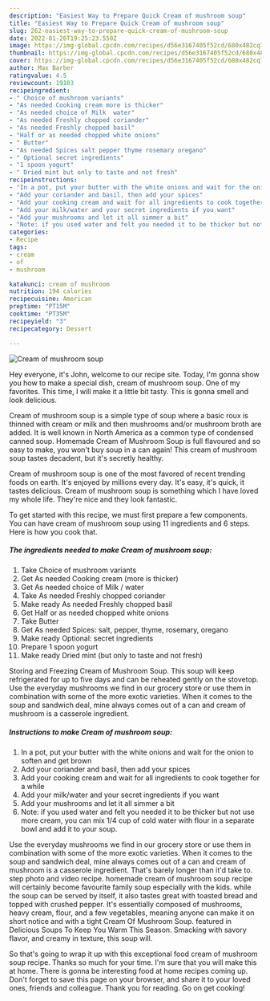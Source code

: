 ```yaml
---
description: "Easiest Way to Prepare Quick Cream of mushroom soup"
title: "Easiest Way to Prepare Quick Cream of mushroom soup"
slug: 262-easiest-way-to-prepare-quick-cream-of-mushroom-soup
date: 2022-01-26T19:25:23.550Z
image: https://img-global.cpcdn.com/recipes/d56e3167405f52cd/680x482cq70/cream-of-mushroom-soup-recipe-main-photo.jpg
thumbnail: https://img-global.cpcdn.com/recipes/d56e3167405f52cd/680x482cq70/cream-of-mushroom-soup-recipe-main-photo.jpg
cover: https://img-global.cpcdn.com/recipes/d56e3167405f52cd/680x482cq70/cream-of-mushroom-soup-recipe-main-photo.jpg
author: Max Barber
ratingvalue: 4.5
reviewcount: 19103
recipeingredient:
- " Choice of mushroom variants"
- "As needed Cooking cream more is thicker"
- "As needed choice of Milk  water"
- "As needed Freshly chopped coriander"
- "As needed Freshly chopped basil"
- "Half or as needed chopped white onions"
- " Butter"
- "As needed Spices salt pepper thyme rosemary oregano"
- " Optional secret ingredients"
- "1 spoon yogurt"
- " Dried mint but only to taste and not fresh"
recipeinstructions:
- "In a pot, put your butter with the white onions and wait for the onion to soften and get brown"
- "Add your coriander and basil, then add your spices"
- "Add your cooking cream and wait for all ingredients to cook together for a while"
- "Add your milk/water and your secret ingredients if you want"
- "Add your mushrooms and let it all simmer a bit"
- "Note: if you used water and felt you needed it to be thicker but not use more cream, you can mix 1/4 cup of cold water with flour in a separate bowl and add it to your soup."
categories:
- Recipe
tags:
- cream
- of
- mushroom

katakunci: cream of mushroom 
nutrition: 194 calories
recipecuisine: American
preptime: "PT15M"
cooktime: "PT35M"
recipeyield: "3"
recipecategory: Dessert

---
```



![Cream of mushroom soup](https://img-global.cpcdn.com/recipes/d56e3167405f52cd/680x482cq70/cream-of-mushroom-soup-recipe-main-photo.jpg)

Hey everyone, it's John, welcome to our recipe site. Today, I'm gonna show you how to make a special dish, cream of mushroom soup. One of my favorites. This time, I will make it a little bit tasty. This is gonna smell and look delicious.

Cream of mushroom soup is a simple type of soup where a basic roux is thinned with cream or milk and then mushrooms and/or mushroom broth are added. It is well known in North America as a common type of condensed canned soup. Homemade Cream of Mushroom Soup is full flavoured and so easy to make, you won&#39;t buy soup in a can again! This cream of mushroom soup tastes decadent, but it&#39;s secretly healthy.

Cream of mushroom soup is one of the most favored of recent trending foods on earth. It's enjoyed by millions every day. It's easy, it's quick, it tastes delicious. Cream of mushroom soup is something which I have loved my whole life. They're nice and they look fantastic.


To get started with this recipe, we must first prepare a few components. You can have cream of mushroom soup using 11 ingredients and 6 steps. Here is how you cook that.

<!--inarticleads1-->

##### The ingredients needed to make Cream of mushroom soup:

1. Take  Choice of mushroom variants
1. Get As needed Cooking cream (more is thicker)
1. Get As needed choice of Milk / water
1. Take As needed Freshly chopped coriander
1. Make ready As needed Freshly chopped basil
1. Get Half or as needed chopped white onions
1. Take  Butter
1. Get As needed Spices: salt, pepper, thyme, rosemary, oregano
1. Make ready  Optional: secret ingredients
1. Prepare 1 spoon yogurt
1. Make ready  Dried mint (but only to taste and not fresh)


Storing and Freezing Cream of Mushroom Soup. This soup will keep refrigerated for up to five days and can be reheated gently on the stovetop. Use the everyday mushrooms we find in our grocery store or use them in combination with some of the more exotic varieties. When it comes to the soup and sandwich deal, mine always comes out of a can and cream of mushroom is a casserole ingredient. 

<!--inarticleads2-->

##### Instructions to make Cream of mushroom soup:

1. In a pot, put your butter with the white onions and wait for the onion to soften and get brown
1. Add your coriander and basil, then add your spices
1. Add your cooking cream and wait for all ingredients to cook together for a while
1. Add your milk/water and your secret ingredients if you want
1. Add your mushrooms and let it all simmer a bit
1. Note: if you used water and felt you needed it to be thicker but not use more cream, you can mix 1/4 cup of cold water with flour in a separate bowl and add it to your soup.


Use the everyday mushrooms we find in our grocery store or use them in combination with some of the more exotic varieties. When it comes to the soup and sandwich deal, mine always comes out of a can and cream of mushroom is a casserole ingredient. That&#39;s barely longer than it&#39;d take to. step photo and video recipe. homemade cream of mushroom soup recipe will certainly become favourite family soup especially with the kids. while the soup can be served by itself, it also tastes great with toasted bread and topped with crushed pepper. It&#39;s essentially composed of mushrooms, heavy cream, flour, and a few vegetables, meaning anyone can make it on short notice and with a tight Cream Of Mushroom Soup. featured in Delicious Soups To Keep You Warm This Season. Smacking with savory flavor, and creamy in texture, this soup will. 

So that's going to wrap it up with this exceptional food cream of mushroom soup recipe. Thanks so much for your time. I'm sure that you will make this at home. There is gonna be interesting food at home recipes coming up. Don't forget to save this page on your browser, and share it to your loved ones, friends and colleague. Thank you for reading. Go on get cooking!
